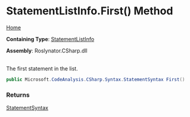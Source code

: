 # StatementListInfo\.First\(\) Method

[Home](../../../../../README.md)

**Containing Type**: [StatementListInfo](../README.md)

**Assembly**: Roslynator\.CSharp\.dll

\
The first statement in the list\.

```csharp
public Microsoft.CodeAnalysis.CSharp.Syntax.StatementSyntax First()
```

### Returns

[StatementSyntax](https://docs.microsoft.com/en-us/dotnet/api/microsoft.codeanalysis.csharp.syntax.statementsyntax)

